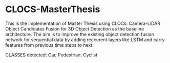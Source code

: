 # CLOCS-MasterThesis
This is the implementation of Master Thesis using CLOCs: Camera-LiDAR Object Candidates Fusion for 3D Object Detection as the baseline architecture.
The aim is to improve the existing object detection fusion network for sequential data by adding reccurent layers like LSTM and carry features from previous time steps to next.

CLASSES detected: Car, Pedestrian, Cyclist

